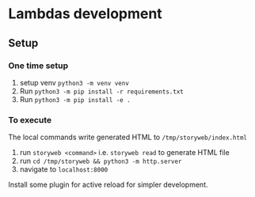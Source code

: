 # Lambdas development

## Setup

### One time setup
1. setup venv `python3 -m venv venv`
1. Run `python3 -m pip install -r requirements.txt`
1. Run `python3 -m pip install -e .`

### To execute

The local commands write generated HTML to `/tmp/storyweb/index.html` 

1. run `storyweb <command>` i.e.  `storyweb read` to generate HTML file
1. run `cd /tmp/storyweb && python3 -m http.server`
1. navigate to `localhost:8000`

Install some plugin for active reload for simpler development.